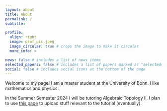 ```yaml
---
layout: about
title: About
permalink: /
subtitle:

profile:
  align: right
  image: prof_pic.jpeg
  image_circular: true # crops the image to make it circular
  more_info: >

news: false # includes a list of news items
selected_papers: false # includes a list of papers marked as "selected={true}"
social: false # includes social icons at the bottom of the page
---
```


Welcome to my page! I am a master student at the University of Bonn. I like mathematics and physics.

In the Summer Semester 2024 I will be tutoring Algebraic Topology II. I plan to use [this page](/AT2_tutorial/) to upload stuff relevant to the tutorial (eventually).
